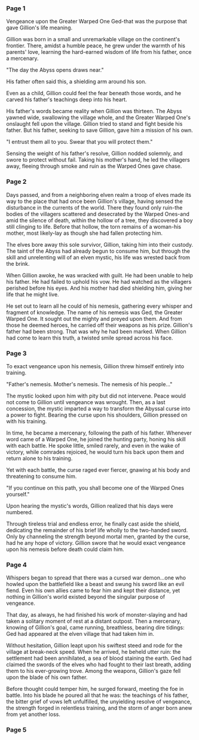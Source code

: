 ### Page 1  
Vengeance upon the Greater Warped One Ged-that was the purpose that gave Gillion's life meaning.  

Gillion was born in a small and unremarkable village on the continent's frontier. There, amidst a humble peace, he grew under the warmth of his parents' love, learning the hard-earned wisdom of life from his father, once a mercenary.  

"The day the Abyss opens draws near."  

His father often said this, a shielding arm around his son.  

Even as a child, Gillion could feel the fear beneath those words, and he carved his father's teachings deep into his heart.  

His father's words became reality when Gillion was thirteen. The Abyss yawned wide, swallowing the village whole, and the Greater Warped One's onslaught fell upon the village. Gillion tried to stand and fight beside his father. But his father, seeking to save Gillion, gave him a mission of his own.  

"I entrust them all to you. Swear that you will protect them."  

Sensing the weight of his father's resolve, Gillion nodded solemnly, and swore to protect without fail. Taking his mother's hand, he led the villagers away, fleeing through smoke and ruin as the Warped Ones gave chase.  

### Page 2  
Days passed, and from a neighboring elven realm a troop of elves made its way to the place that had once been Gillion's village, having sensed the disturbance in the currents of the world. There they found only ruin-the bodies of the villagers scattered and desecrated by the Warped Ones-and amid the silence of death, within the hollow of a tree, they discovered a boy still clinging to life. Before that hollow, the torn remains of a woman-his mother, most likely-lay as though she had fallen protecting him.  

The elves bore away this sole survivor, Gillion, taking him into their custody. The taint of the Abyss had already begun to consume him, but through the skill and unrelenting will of an elven mystic, his life was wrested back from the brink.  

When Gillion awoke, he was wracked with guilt. He had been unable to help his father. He had failed to uphold his vow. He had watched as the villagers perished before his eyes. And his mother had died shielding him, giving her life that he might live.  

He set out to learn all he could of his nemesis, gathering every whisper and fragment of knowledge. The name of his nemesis was Ged, the Greater Warped One. It sought out the mighty and preyed upon them. And from those he deemed heroes, he carried off their weapons as his prize. Gillion's father had been strong. That was why he had been marked. When Gillion had come to learn this truth, a twisted smile spread across his face.  

### Page 3  
To exact vengeance upon his nemesis, Gillion threw himself entirely into training.  

"Father's nemesis. Mother's nemesis. The nemesis of his people..."  

The mystic looked upon him with pity but did not intervene. Peace would not come to Gillion until vengeance was wrought. Then, as a last concession, the mystic imparted a way to transform the Abyssal curse into a power to fight. Bearing the curse upon his shoulders, Gillion pressed on with his training.  

In time, he became a mercenary, following the path of his father. Whenever word came of a Warped One, he joined the hunting party, honing his skill with each battle. He spoke little, smiled rarely, and even in the wake of victory, while comrades rejoiced, he would turn his back upon them and return alone to his training.  

Yet with each battle, the curse raged ever fiercer, gnawing at his body and threatening to consume him.  

"If you continue on this path, you shall become one of the Warped Ones yourself."  

Upon hearing the mystic's words, Gillion realized that his days were numbered.  

Through tireless trial and endless error, he finally cast aside the shield, dedicating the remainder of his brief life wholly to the two-handed sword. Only by channeling the strength beyond mortal men, granted by the curse, had he any hope of victory. Gillion swore that he would exact vengeance upon his nemesis before death could claim him.  

### Page 4  
Whispers began to spread that there was a cursed war demon...one who howled upon the battlefield like a beast and swung his sword like an evil fiend. Even his own allies came to fear him and kept their distance, yet nothing in Gillion's world existed beyond the singular purpose of vengeance.  

That day, as always, he had finished his work of monster-slaying and had taken a solitary moment of rest at a distant outpost. Then a mercenary, knowing of Gillion's goal, came running, breathless, bearing dire tidings: Ged had appeared at the elven village that had taken him in.  

Without hesitation, Gillion leapt upon his swiftest steed and rode for the village at break-neck speed. When he arrived, he beheld utter ruin: the settlement had been annihilated, a sea of blood staining the earth. Ged had claimed the swords of the elves who had fought to their last breath, adding them to his ever-growing trove. Among the weapons, Gillion's gaze fell upon the blade of his own father.  

Before thought could temper him, he surged forward, meeting the foe in battle. Into his blade he poured all that he was: the teachings of his father, the bitter grief of vows left unfulfilled, the unyielding resolve of vengeance, the strength forged in relentless training, and the storm of anger born anew from yet another loss.  

### Page 5  

